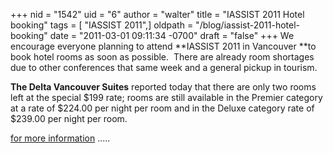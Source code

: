 +++
nid = "1542"
uid = "6"
author = "walter"
title = "IASSIST 2011 Hotel booking"
tags = [ "IASSIST 2011",]
oldpath = "/blog/iassist-2011-hotel-booking"
date = "2011-03-01 09:11:34 -0700"
draft = "false"
+++
We encourage everyone planning to attend **IASSIST 2011 in
Vancouver **to book hotel rooms as soon as possible.  There are already
room shortages due to other conferences that same week and a general
pickup in tourism.

**The Delta Vancouver Suites** reported today that there are only two
rooms left at the special \$199 rate; rooms are still available in the
Premier category at a rate of \$224.00 per night per room and in the
Deluxe category rate of \$239.00 per night per room. 

[for more
information](http://www.rdl.sfu.ca/IASSIST/index.php/Accommodations/category/other_hotels/ "hotels")
\..... 
